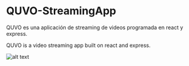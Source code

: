 # QUVO-StreamingApp
QUVO es una aplicación de streaming de videos programada en react y express.

QUVO is a video streaming app built on react and express.

![alt text](https://github.com/jorgejm64/QUVO-StreamingApp/blob/images/image.jpg?raw=true)
